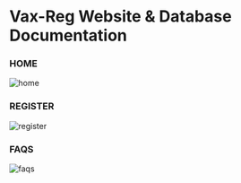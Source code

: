 # Vax-Reg Website & Database Documentation

### HOME
![home](https://github.com/abxde9999/Vax-Reg-Database/assets/103562421/de5bc373-6c31-4548-8dfc-ff322fc94044)

### REGISTER
![register](https://github.com/abxde9999/Vax-Reg-Database/assets/103562421/8b705a9f-49aa-494e-9a6c-50ea12ab0021)

### FAQS
![faqs](https://github.com/abxde9999/Vax-Reg-Database/assets/103562421/5d5756ed-9ab4-48af-a3fd-102d16e15f82)







